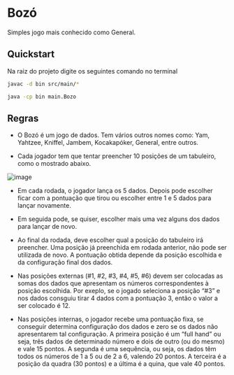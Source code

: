 
# Bozó
Simples jogo mais conhecido como General.

## Quickstart

Na raiz do projeto digite os seguintes comando no terminal

```bash
javac -d bin src/main/*

java -cp bin main.Bozo
```

## Regras

- O Bozó é um jogo de dados. Tem vários outros nomes como:
Yam, Yahtzee, Kniffel, Jambem, Kocakapóker, General, entre outros.

- Cada jogador tem que tentar preencher 10 posições de um tabuleiro, 
como o mostrado abaixo.

![image](https://github.com/viniciussm07/bozo/assets/78987625/1361273a-1af2-4bac-b1fb-fb5ec0877e97)

- Em cada rodada, o jogador lança os 5 dados. Depois
pode escolher ficar com a pontuação que tirou ou
escolher entre 1 e 5 dados para lançar novamente.

- Em seguida pode, se quiser, escolher mais uma vez
alguns dos dados para lançar de novo. 

- Ao final da rodada, deve escolher qual a posição do tabuleiro
irá preencher. Uma posição já preenchida em rodada
anterior, não pode ser utilizada de novo. A pontuação
obtida depende da posição escolhida e da
configuração final dos dados.

- Nas posições externas (#1, #2, #3, #4, #5, #6) devem ser
colocadas as somas dos dados que apresentam os números 
correspondentes à posição escolhida. Por exeplo, se o 
jogado seleciona a posição “#3” e nos dados consguiu
tirar 4 dados com a pontuação 3, então o valor a ser colocado
é 12.

- Nas posições internas, o jogador recebe uma pontuação fixa, se
conseguir determina configuração dos dados e zero se os dados
não apresentarem tal configuração. A primeira posição é um “full
hand” ou seja, três dados de determinado número e dois de outro
(ou do mesmo) e vale 15 pontos. A segunda é uma sequência, ou
seja, os dados têm todos os números de 1 a 5 ou de 2 a 6, valendo
20 pontos. A terceira é a posição da quadra (30 pontos) e a última
é a quina, que vale 40 pontos.
